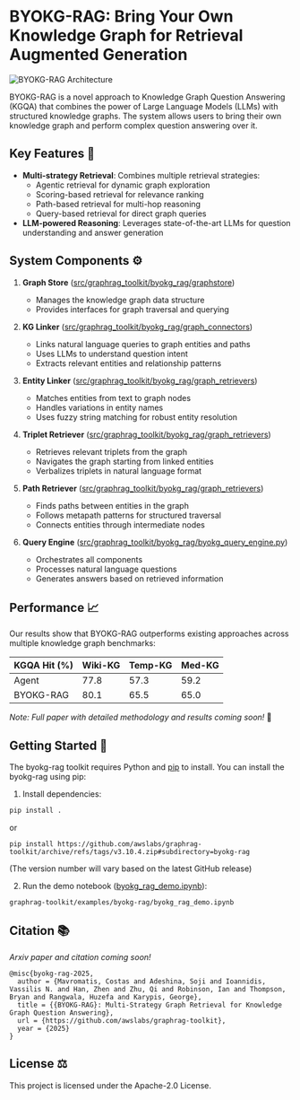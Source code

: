 # BYOKG-RAG: Bring Your Own Knowledge Graph for Retrieval Augmented Generation 

![BYOKG-RAG Architecture](../images/byokg_rag.png)

BYOKG-RAG is a novel approach to Knowledge Graph Question Answering (KGQA) that combines the power of Large Language Models (LLMs) with structured knowledge graphs. The system allows users to bring their own knowledge graph and perform complex question answering over it.

## Key Features 🔑

- **Multi-strategy Retrieval**: Combines multiple retrieval strategies:
  - Agentic retrieval for dynamic graph exploration
  - Scoring-based retrieval for relevance ranking
  - Path-based retrieval for multi-hop reasoning
  - Query-based retrieval for direct graph queries
- **LLM-powered Reasoning**: Leverages state-of-the-art LLMs for question understanding and answer generation

## System Components ⚙️

1. **Graph Store** ([src/graphrag_toolkit/byokg_rag/graphstore](src/graphrag_toolkit/byokg_rag/graphstore))
   - Manages the knowledge graph data structure
   - Provides interfaces for graph traversal and querying

2. **KG Linker** ([src/graphrag_toolkit/byokg_rag/graph_connectors](src/graphrag_toolkit/byokg_rag/graph_connectors))
   - Links natural language queries to graph entities and paths
   - Uses LLMs to understand question intent
   - Extracts relevant entities and relationship patterns

3. **Entity Linker** ([src/graphrag_toolkit/byokg_rag/graph_retrievers](src/graphrag_toolkit/byokg_rag/graph_retrievers))
   - Matches entities from text to graph nodes
   - Handles variations in entity names
   - Uses fuzzy string matching for robust entity resolution

4. **Triplet Retriever** ([src/graphrag_toolkit/byokg_rag/graph_retrievers](src/graphrag_toolkit/byokg_rag/graph_retrievers))
   - Retrieves relevant triplets from the graph
   - Navigates the graph starting from linked entities
   - Verbalizes triplets in natural language format

5. **Path Retriever** ([src/graphrag_toolkit/byokg_rag/graph_retrievers](src/graphrag_toolkit/byokg_rag/graph_retrievers))
   - Finds paths between entities in the graph
   - Follows metapath patterns for structured traversal
   - Connects entities through intermediate nodes

6. **Query Engine** ([src/graphrag_toolkit/byokg_rag/byokg_query_engine.py](src/graphrag_toolkit/byokg_rag/byokg_query_engine.py))
   - Orchestrates all components
   - Processes natural language questions
   - Generates answers based on retrieved information

## Performance 📈

Our results show that BYOKG-RAG outperforms existing approaches across multiple knowledge graph benchmarks:

| KGQA Hit (%) | Wiki-KG | Temp-KG | Med-KG |
|--------------|---------|---------|--------|
| Agent        | 77.8    | 57.3    | 59.2   |
| BYOKG-RAG    | 80.1    | 65.5    | 65.0   |

*Note: Full paper with detailed methodology and results coming soon!* 📄

## Getting Started 🚀

The byokg-rag toolkit requires Python and [pip](http://www.pip-installer.org/en/latest/) to install. You can install the byokg-rag using pip:

1. Install dependencies:
```bash
pip install .
```
or 
```
pip install https://github.com/awslabs/graphrag-toolkit/archive/refs/tags/v3.10.4.zip#subdirectory=byokg-rag
```
(The version number will vary based on the latest GitHub release)

2. Run the demo notebook ([byokg_rag_demo.ipynb](../examples/byokg-rag/byokg_rag_demo.ipynb)):
```
graphrag-toolkit/examples/byokg-rag/byokg_rag_demo.ipynb
```

## Citation 📚

*Arxiv paper and citation coming soon!*

```
@misc{byokg-rag-2025,
  author = {Mavromatis, Costas and Adeshina, Soji and Ioannidis, Vassilis N. and Han, Zhen and Zhu, Qi and Robinson, Ian and Thompson, Bryan and Rangwala, Huzefa and Karypis, George},
  title = {{BYOKG-RAG}: Multi-Strategy Graph Retrieval for Knowledge Graph Question Answering},
  url = {https://github.com/awslabs/graphrag-toolkit},
  year = {2025}
}
```

## License ⚖️

This project is licensed under the Apache-2.0 License.